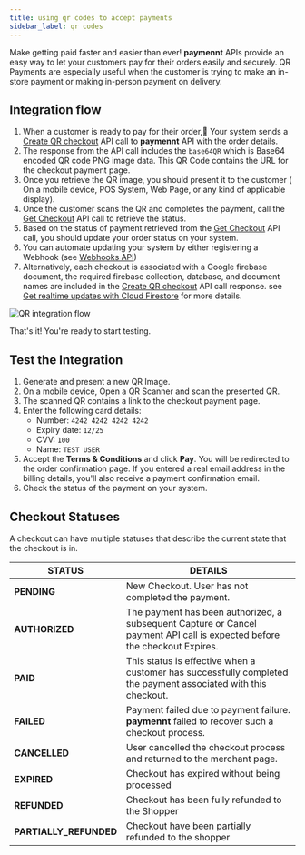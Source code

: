 ```yaml
---
title: using qr codes to accept payments
sidebar_label: qr codes
---
```


Make getting paid faster and easier than ever! **paymennt** APIs provide an easy way to let your customers pay for their orders easily and securely.
QR Payments are especially useful when the customer is trying to make an in-store payment or making in-person payment on delivery.

## Integration flow

1. When a customer is ready to pay for their order, ٌYour system sends a [Create QR checkout](/api/#operation/create-qr-checkout) API call to **paymennt** API with the order details.
2. The response from the API call includes the `base64QR` which is Base64 encoded QR code PNG image data. This QR Code contains the URL for the checkout payment page.
3. Once you retrieve the QR image, you should present it to the customer ( On a mobile device, POS System, Web Page, or any kind of applicable display).
4. Once the customer scans the QR and completes the payment, call the [Get Checkout](/api/#operation/get-checkout) API call to retrieve the status.
5. Based on the status of payment retrieved from the [Get Checkout](/api/#operation/get-checkout) API call, you should update your order status on your system.
6. You can automate updating your system by either registering a Webhook (see [Webhooks API](/api/#tag/Webhooks))
7. Alternatively, each checkout is associated with a Google firebase document, the required firebase collection, database, and document names are included in the [Create QR checkout](/api/#operation/create-qr-checkout) API call response. see [Get realtime updates with Cloud Firestore](https://firebase.google.com/docs/firestore/query-data/listen) for more details.

![QR integration flow](/img/docs/integrate/merchant-api/qr-payment-flow.png)

That's it! You're ready to start testing.

## Test the Integration

1. Generate and present a new QR Image.
2. On a mobile device, Open a QR Scanner and scan the presented QR.
3. The scanned QR contains a link to the checkout payment page.
4. Enter the following card details:
   - Number: `4242 4242 4242 4242`
   - Expiry date: `12/25`
   - CVV: `100`
   - Name: `TEST USER`
5. Accept the **Terms & Conditions** and click **Pay**. You will be redirected to the order confirmation page. If you entered a real email address in the billing details, you'll also receive a payment confirmation email.
6. Check the status of the payment on your system.

## Checkout Statuses

A checkout can have multiple statuses that describe the current state that the checkout is in.

| STATUS                 | DETAILS                                                                                                                   |
| ---------------------- | ------------------------------------------------------------------------------------------------------------------------- |
| **PENDING**            | New Checkout. User has not completed the payment.                                                                         |
| **AUTHORIZED**         | The payment has been authorized, a subsequent Capture or Cancel payment API call is expected before the checkout Expires. |
| **PAID**               | This status is effective when a customer has successfully completed the payment associated with this checkout.            |
| **FAILED**             | Payment failed due to payment failure. **paymennt** failed to recover such a checkout process.                            |
| **CANCELLED**          | User cancelled the checkout process and returned to the merchant page.                                                    |
| **EXPIRED**            | Checkout has expired without being processed                                                                              |
| **REFUNDED**           | Checkout has been fully refunded to the Shopper                                                                           |
| **PARTIALLY_REFUNDED** | Checkout have been partially refunded to the shopper                                                                      |
